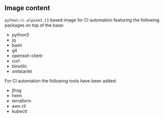 ## Image content

`python:rc-alpine3.13` based image for CI automation featuring the following packages on top of the base:
- python3
- jq
- bash
- git
- openssh-client
- curl
- binutils
- xmlstarlet

For CI automation the following tools have been added:
- jfrog
- helm
- terraform
- aws cli
- kubectl


